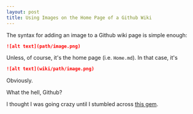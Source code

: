 ```yaml
---
layout: post
title: Using Images on the Home Page of a Github Wiki
---
```


The syntax for adding an image to a Github wiki page is simple enough:

```markdown
![alt text](path/image.png)
```

Unless, of course, it's the home page (i.e. `Home.md`).  In that case, it's

```markdown
![alt text](wiki/path/image.png)
```

Obviously.

What the hell, Github?

I thought I was going crazy until I stumbled across [this gem](http://stackoverflow.com/a/14931420/1063501).
